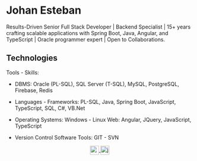 # Johan Esteban

Results-Driven Senior Full Stack Developer | Backend Specialist | 15+ years crafting scalable applications with Spring Boot, Java, Angular, and TypeScript  | Oracle programmer expert | Open to Collaborations.

## Technologies

Tools - Skills:

- DBMS: Oracle (PL-SQL), SQL Server (T-SQL), MySQL, PostgreSQL, Firebase, Redis

- Languages - Frameworks: PL-SQL, Java, Spring Boot, JavaScript, TypeScript, SQL, C#, VB.Net

- Operating Systems: Windows - Linux
Web: Angular, JQuery, JavaScript, TypeScript

- Version Control Software Tools: GIT - SVN

<p align="center">
  <a href="mailto:esteban8705@gmail.com" target="blank">
    <img align="center" src="https://cdn.jsdelivr.net/npm/simple-icons@5.20.0/icons/gmail.svg" alt="esteban8705@gmail.com" height="24px" width="24px" />
  </a>
  <a href="https://twitter.com/jaestebang" target="blank">
    <img align="center" src="https://cdn.jsdelivr.net/npm/simple-icons@5.20.0/icons/twitter.svg" alt="jaestebang" height="24px" width="24px" />
  </a>
</p>

<!---
jaestebang/jaestebang is a ✨ special ✨ repository because its `README.md` (this file) appears on your GitHub profile.
You can click the Preview link to take a look at your changes.
--->

